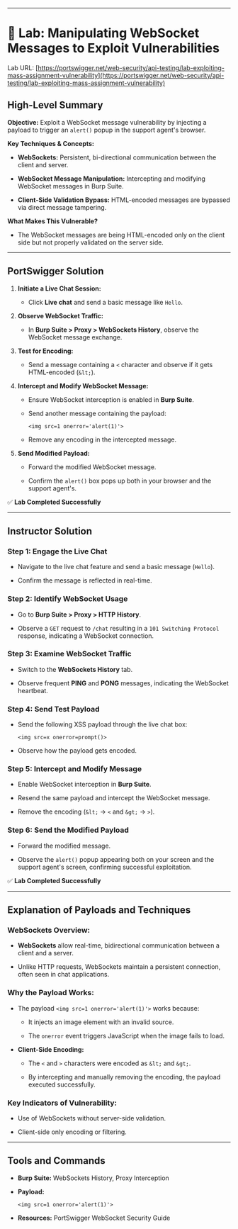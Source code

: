 
---
# 🧪 Lab: Manipulating WebSocket Messages to Exploit Vulnerabilities

Lab URL: [https://portswigger.net/web-security/api-testing/lab-exploiting-mass-assignment-vulnerability](https://portswigger.net/web-security/api-testing/lab-exploiting-mass-assignment-vulnerability)

## High-Level Summary

**Objective:** Exploit a WebSocket message vulnerability by injecting a payload to trigger an `alert()` popup in the support agent's browser.

**Key Techniques & Concepts:**

- **WebSockets:** Persistent, bi-directional communication between the client and server.
    
- **WebSocket Message Manipulation:** Intercepting and modifying WebSocket messages in Burp Suite.

- **Client-Side Validation Bypass:** HTML-encoded messages are bypassed via direct message tampering.


**What Makes This Vulnerable?**

- The WebSocket messages are being HTML-encoded only on the client side but not properly validated on the server side.

---

## PortSwigger Solution

1. **Initiate a Live Chat Session:**
    
    - Click **Live chat** and send a basic message like `Hello`.
        
2. **Observe WebSocket Traffic:**
    
    - In **Burp Suite > Proxy > WebSockets History**, observe the WebSocket message exchange.
        
3. **Test for Encoding:**
    
    - Send a message containing a `<` character and observe if it gets HTML-encoded (`&lt;`).
        
4. **Intercept and Modify WebSocket Message:**
    
    - Ensure WebSocket interception is enabled in **Burp Suite**.
        
    - Send another message containing the payload:
        
        ```
        <img src=1 onerror='alert(1)'>
        ```
        
    - Remove any encoding in the intercepted message.
        
5. **Send Modified Payload:**
    
    - Forward the modified WebSocket message.
        
    - Confirm the `alert()` box pops up both in your browser and the support agent's.
        

✅ **Lab Completed Successfully**

---

## Instructor Solution

### Step 1: Engage the Live Chat

- Navigate to the live chat feature and send a basic message (`Hello`).
    
- Confirm the message is reflected in real-time.
    

### Step 2: Identify WebSocket Usage

- Go to **Burp Suite > Proxy > HTTP History**.
    
- Observe a `GET` request to `/chat` resulting in a `101 Switching Protocol` response, indicating a WebSocket connection.
    

### Step 3: Examine WebSocket Traffic

- Switch to the **WebSockets History** tab.
    
- Observe frequent **PING** and **PONG** messages, indicating the WebSocket heartbeat.
    

### Step 4: Send Test Payload

- Send the following XSS payload through the live chat box:
    
    ```
    <img src=x onerror=prompt()>
    ```
    
- Observe how the payload gets encoded.
    

### Step 5: Intercept and Modify Message

- Enable WebSocket interception in **Burp Suite**.
    
- Resend the same payload and intercept the WebSocket message.
    
- Remove the encoding (`&lt;` → `<` and `&gt;` → `>`).
    

### Step 6: Send the Modified Payload

- Forward the modified message.
    
- Observe the `alert()` popup appearing both on your screen and the support agent's screen, confirming successful exploitation.
    

✅ **Lab Completed Successfully**

---

## Explanation of Payloads and Techniques

### **WebSockets Overview:**

- **WebSockets** allow real-time, bidirectional communication between a client and a server.
    
- Unlike HTTP requests, WebSockets maintain a persistent connection, often seen in chat applications.


### **Why the Payload Works:**

- The payload `<img src=1 onerror='alert(1)'>` works because:
    
    - It injects an image element with an invalid source.
        
    - The `onerror` event triggers JavaScript when the image fails to load.
    
- **Client-Side Encoding:**
    
    - The `<` and `>` characters were encoded as `&lt;` and `&gt;`.
    
    - By intercepting and manually removing the encoding, the payload executed successfully.
    

### **Key Indicators of Vulnerability:**

- Use of WebSockets without server-side validation.
    
- Client-side only encoding or filtering.


---

## Tools and Commands

- **Burp Suite:** WebSockets History, Proxy Interception
    
- **Payload:**

    ```
    <img src=1 onerror='alert(1)'>
    ```
    
- **Resources:** PortSwigger WebSocket Security Guide